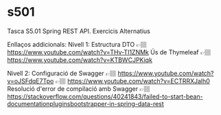 # s501
Tasca S5.01 Spring REST API. Exercicis Alternatius

Enllaços addicionals:
 Nivell 1:
  Estructura DTO 
  👉🏽 https://www.youtube.com/watch?v=THv-TI1ZNMk
  Ús de Thymeleaf
  👉🏽 https://www.youtube.com/watch?v=KTBWCJPKiqk
  
 Nivell 2:
  Configuració de Swagger
  👉🏽 https://www.youtube.com/watch?v=oJSFdqE7Tpo
  👉🏽 https://www.youtube.com/watch?v=ECTRRXJalh0
  Resolució d'error de compilació amb Swagger
  👉🏽 https://stackoverflow.com/questions/40241843/failed-to-start-bean-documentationpluginsbootstrapper-in-spring-data-rest
